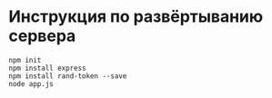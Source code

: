 # Инструкция по развёртыванию сервера
```
npm init
npm install express
npm install rand-token --save
node app.js
```
